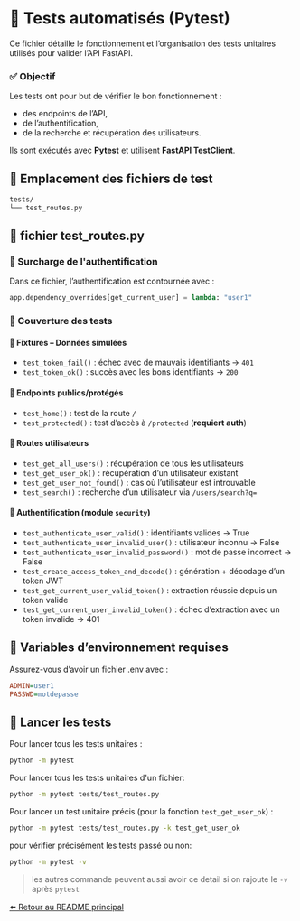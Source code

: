 # 🧪 Tests automatisés (Pytest)

Ce fichier détaille le fonctionnement et l’organisation des tests unitaires utilisés pour valider l’API FastAPI.

### ✅ Objectif
Les tests ont pour but de vérifier le bon fonctionnement :
* des endpoints de l’API,
* de l’authentification,
* de la recherche et récupération des utilisateurs.

Ils sont exécutés avec **Pytest** et utilisent **FastAPI TestClient**.

## 📂 Emplacement des fichiers de test
```bash
tests/
└── test_routes.py
```

## 📄 fichier test_routes.py

### 🔐 Surcharge de l'authentification

Dans ce fichier, l’authentification est contournée avec :

```python
app.dependency_overrides[get_current_user] = lambda: "user1"
```

### 🧪 Couverture des tests

#### 🔹 Fixtures – Données simulées
* `test_token_fail()` : échec avec de mauvais identifiants → `401`
* `test_token_ok()` : succès avec les bons identifiants → `200`

#### 🔹 Endpoints publics/protégés
* `test_home()` : test de la route `/`
* `test_protected()` : test d’accès à `/protected` (**requiert auth**)

#### 🔹 Routes utilisateurs
* `test_get_all_users()` : récupération de tous les utilisateurs
* `test_get_user_ok()` : récupération d’un utilisateur existant
* `test_get_user_not_found()` : cas où l’utilisateur est introuvable
* `test_search()` : recherche d’un utilisateur via `/users/search?q=`

#### 🔹 Authentification (module `security`)
* `test_authenticate_user_valid()` : identifiants valides → True
* `test_authenticate_user_invalid_user()` : utilisateur inconnu → False
* `test_authenticate_user_invalid_password()` : mot de passe incorrect → False
* `test_create_access_token_and_decode()` : génération + décodage d’un token JWT
* `test_get_current_user_valid_token()` : extraction réussie depuis un token valide
* `test_get_current_user_invalid_token()` : échec d’extraction avec un token invalide → 401

## 🔧 Variables d’environnement requises

Assurez-vous d’avoir un fichier .env avec :
```ini
ADMIN=user1
PASSWD=motdepasse
```

## 🚀 Lancer les tests

Pour lancer tous les tests unitaires :
```bash
python -m pytest
```

Pour lancer tous les tests unitaires d'un fichier:
```bash
python -m pytest tests/test_routes.py
```

Pour lancer un test unitaire précis (pour la fonction `test_get_user_ok`) :
```bash
python -m pytest tests/test_routes.py -k test_get_user_ok
```
pour vérifier précisément les tests passé ou non:
```bash
python -m pytest -v
```
>les autres commande peuvent aussi avoir ce detail si on rajoute le `-v` après `pytest` 

[⬅️ Retour au README principal](../README.md)